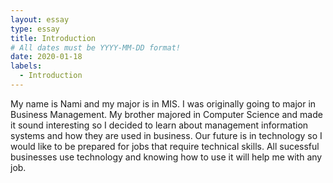 ```yaml
---
layout: essay
type: essay
title: Introduction
# All dates must be YYYY-MM-DD format!
date: 2020-01-18
labels:
  - Introduction
---
```


My name is Nami and my major is in MIS.  I was originally going to major in Business Management.  My brother majored in Computer Science and made it sound interesting so I decided to learn about management information systems and how they are used in business.  Our future is in technology so I would like to be prepared for jobs that require technical skills.  All sucessful businesses use technology and knowing how to use it will help me with any job.
